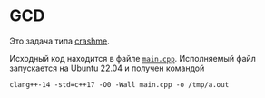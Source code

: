 # GCD

Это задача типа [crashme](https://gitlab.com/danlark/cpp-advanced-hse/-/blob/main/docs/crashme.md).

Исходный код находится в файле [`main.cpp`](main.cpp). 
Исполняемый файл запускается на Ubuntu 22.04 и получен командой
```shell
clang++-14 -std=c++17 -O0 -Wall main.cpp -o /tmp/a.out
```
